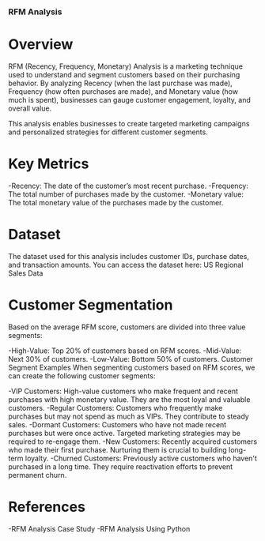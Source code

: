 ### RFM Analysis
# Overview
RFM (Recency, Frequency, Monetary) Analysis is a marketing technique used to understand and segment customers based on their purchasing behavior. By analyzing Recency (when the last purchase was made), Frequency (how often purchases are made), and Monetary value (how much is spent), businesses can gauge customer engagement, loyalty, and overall value.

This analysis enables businesses to create targeted marketing campaigns and personalized strategies for different customer segments.

# Key Metrics
-Recency: The date of the customer’s most recent purchase.
-Frequency: The total number of purchases made by the customer.
-Monetary value: The total monetary value of the purchases made by the customer.
# Dataset
The dataset used for this analysis includes customer IDs, purchase dates, and transaction amounts. You can access the dataset here:
US Regional Sales Data

# Customer Segmentation
Based on the average RFM score, customers are divided into three value segments:

-High-Value: Top 20% of customers based on RFM scores.
-Mid-Value: Next 30% of customers.
-Low-Value: Bottom 50% of customers.
Customer Segment Examples
When segmenting customers based on RFM scores, we can create the following customer segments:

-VIP Customers: High-value customers who make frequent and recent purchases with high monetary value. They are the most loyal and valuable customers.
-Regular Customers: Customers who frequently make purchases but may not spend as much as VIPs. They contribute to steady sales.
-Dormant Customers: Customers who have not made recent purchases but were once active. Targeted marketing strategies may be required to re-engage them.
-New Customers: Recently acquired customers who made their first purchase. Nurturing them is crucial to building long-term loyalty.
-Churned Customers: Previously active customers who haven't purchased in a long time. They require reactivation efforts to prevent permanent churn.
# References
-RFM Analysis Case Study
-RFM Analysis Using Python
